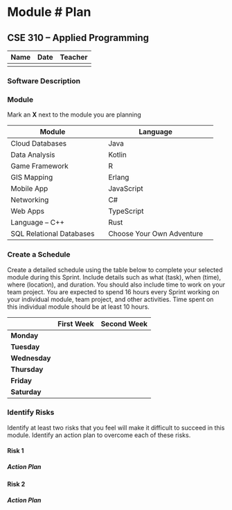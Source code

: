 # Module #<!-- Insert Module Number --> Plan
## CSE 310 – Applied Programming

|Name|Date|Teacher|
|-|-|-|
| | | |

### Software Description 
<!-- At a high level, describe the software you plan to create that will fulfill the requirements of this module.  This may change as you learn more about the technology or language you are learning. -->

### Module
Mark an **X** next to the module you are planning

|Module                   | |Language                  | |
|-------------------------|-|--------------------------|-|
|Cloud Databases          | | Java                     | |
|Data Analysis            | | Kotlin                   | |
|Game Framework           | | R                        | |
|GIS Mapping              | | Erlang                   | |
|Mobile App               | | JavaScript               | |
|Networking               | | C#                       | |
|Web Apps                 | | TypeScript               | |
|Language – C++           | | Rust                     | |
|SQL Relational Databases | |Choose Your Own Adventure | |

### Create a Schedule
Create a detailed schedule using the table below to complete your selected module during this Sprint.  Include details such as what (task), when (time), where (location), and duration.  You should also include time to work on your team project.  You are expected to spend 16 hours every Sprint working on your individual module, team project, and other activities. Time spent on this individual module should be at least 10 hours.

|             |First Week|Second Week|
|-------------|----------|-----------|
|**Monday**   | | |		
|**Tuesday**  | | |
|**Wednesday**| | |		
|**Thursday** | | |
|**Friday**   | | |		
|**Saturday** | | |


### Identify Risks
Identify at least two risks that you feel will make it difficult to succeed in this module.  Identify an action plan to overcome each of these risks.

#### Risk 1
<!-- Detail the risk here -->

##### Action Plan
<!-- Detail the plan to over come the risk here -->

#### Risk 2
<!-- Detail the risk here -->

##### Action Plan
<!-- Detail the plan to over come the risk here -->


<!-- Create this Markdown to a PDF and submit it. In visual studio code you can convert this to a pdf with any one of the extensions. -->
